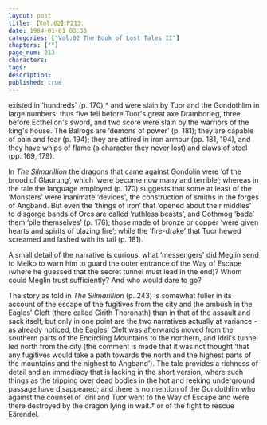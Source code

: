 ```yaml
---
layout: post
title: 【Vol.02】P213.
date: 1984-01-01 03:33
categories: ["Vol.02 The Book of Lost Tales II"]
chapters: [""]
page_num: 213
characters: 
tags: 
description: 
published: true
---
```


<p style="text-indent: 0;">
existed in ‘hundreds' (p. 170),* and were slain by Tuor and the Gondothlim in large numbers: thus five fell before Tuor's great axe Dramborleg, three before Ecthelion's sword, and two score were slain by the warriors of the king's house. The Balrogs are ‘demons of power’ (p. 181); they are capable of pain and fear (p. 194); they are attired in iron armour (pp. 181, 194), and they have whips of flame (a character they never lost) and claws of steel (pp. 169, 179).
</p>

In <I>The Silmarillion </I>the dragons that came against Gondolin were ‘of the brood of Glaurung’, which ‘were become now many and terrible’; whereas in the tale the language employed (p. 170) suggests that some at least of the ‘Monsters' were inanimate ‘devices', the construction of smiths in the forges of Angband. But even the ‘things of iron’ that ‘opened about their middles' to disgorge bands of Orcs are called ‘ruthless beasts', and Gothmog ‘bade’ them ‘pile themselves’ (p. 176); those made of bronze or copper ‘were given hearts and spirits of blazing fire’; while the ‘fire-drake’ that Tuor hewed screamed and lashed with its tail (p. 181).

A small detail of the narrative is curious: what ‘messengers' did Meglin send to Melko to warn him to guard the outer entrance of the Way of Escape (where he guessed that the secret tunnel must lead in the end)? Whom could Meglin trust sufficiently? And who would dare to go?

The story as told in <I>The Silmarillion </I>(p. 243) is somewhat fuller in its account of the escape of the fugitives from the city and the ambush in the Eagles' Cleft (there called Cirith Thoronath) than in that of the assault and sack itself, but only in one point are the two narratives actually at variance - as already noticed, the Eagles' Cleft was afterwards moved from the southern parts of the Encircling Mountains to the northern, and Idril's tunnel led north from the city (the comment is made that it was not thought ‘that any fugitives would take a path towards the north and the highest parts of the mountains and the nighest to Angband’). The tale provides a richness of detail and an immediacy that is lacking in the short version, where such things as the tripping over dead bodies in the hot and reeking underground passage have disappeared; and there is no mention of the Gondothlim who against the counsel of Idril and Tuor went to the Way of Escape and were there destroyed by the dragon lying in wait.† or of the fight to rescue Eärendel.

